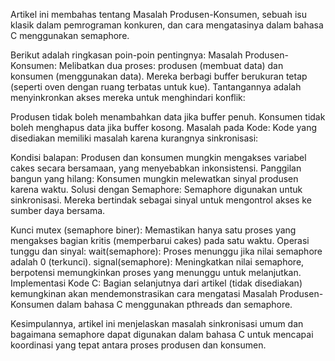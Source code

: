 Artikel ini membahas tentang Masalah Produsen-Konsumen, sebuah isu klasik dalam pemrograman konkuren, dan cara mengatasinya dalam bahasa C menggunakan semaphore.

Berikut adalah ringkasan poin-poin pentingnya:
Masalah Produsen-Konsumen: Melibatkan dua proses: produsen (membuat data) dan konsumen (menggunakan data). Mereka berbagi buffer berukuran tetap (seperti oven dengan ruang terbatas untuk kue). Tantangannya adalah menyinkronkan akses mereka untuk menghindari konflik:

Produsen tidak boleh menambahkan data jika buffer penuh.
Konsumen tidak boleh menghapus data jika buffer kosong.
Masalah pada Kode: Kode yang disediakan memiliki masalah karena kurangnya sinkronisasi:

Kondisi balapan: Produsen dan konsumen mungkin mengakses variabel cakes secara bersamaan, yang menyebabkan inkonsistensi.
Panggilan bangun yang hilang: Konsumen mungkin melewatkan sinyal produsen karena waktu.
Solusi dengan Semaphore: Semaphore digunakan untuk sinkronisasi. Mereka bertindak sebagai sinyal untuk mengontrol akses ke sumber daya bersama.

Kunci mutex (semaphore biner): Memastikan hanya satu proses yang mengakses bagian kritis (memperbarui cakes) pada satu waktu.
Operasi tunggu dan sinyal:
wait(semaphore): Proses menunggu jika nilai semaphore adalah 0 (terkunci).
signal(semaphore): Meningkatkan nilai semaphore, berpotensi memungkinkan proses yang menunggu untuk melanjutkan.
Implementasi Kode C: Bagian selanjutnya dari artikel (tidak disediakan) kemungkinan akan mendemonstrasikan cara mengatasi Masalah Produsen-Konsumen dalam bahasa C menggunakan pthreads dan semaphore.

Kesimpulannya, artikel ini menjelaskan masalah sinkronisasi umum dan bagaimana semaphore dapat digunakan dalam bahasa C untuk mencapai koordinasi yang tepat antara proses produsen dan konsumen.
